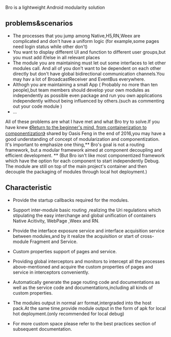 Bro is a lightweight Android modularity solution

## problems&scenarios
- The processes that you jump among Native,H5,RN,Weex are complicated and don't have a uniform logic
(for example,some pages need login status while other don't)
- You want to display different UI and function to different user groups,but you must add if/else in all relevant places
- The module you are maintaining must let out some interfaces to let other modules call. And all of you don't want to be
dependent on each other directly but don't have global bidirectional communication channels.You may hav a lot of BroadcastReceiver and EventBus everywhere.
- Althogh you are maintaining a small App ( Probably no more than ten people),but team members should develop your own modules as independently as possible
even package and run you own applications independently without being influenced by others.(such as commenting out your code module )
- ...

All of these problems are what I have met and what Bro try to solve.If you have knew [《Return to the beginner's mind, from containerization to componentization》](https://github.com/MDCC2016/Android-Session-Slides/blob/master/02-From.Containerization.To.Modularity.pdf)
 shared by Oasis Feng in the end of 2016,you may have a good understanding of concept of modularization and componentization.
 It's important to emphasize one thing,** Bro's goal is not a routing framework, but a modular framework aimed at component decoupling and efficient development. **
 (But Bro isn't like most componentized framework which have the option for each component to start independently Debug. The module are still on top of the main project's container and then decouple the packaging of modules through local hot deployment.)

 ## Characteristic

 - Provide the startup callbacks required for the modules.

 - Support inter-module basic routing ,realizing the Uri regulations which stipulating the easy interchange and global unification of containers Native Acitivity, WebPage ,Weex and RN.

 - Provide the interface exposure service and interface acquisition service between modules,and by it realize the acquisition or start of cross-module Fragment and Service.

 - Custom properties support of pages and service.

 - Providing global interceptors and monitors to intercept all the processes above-mentioned and acquire the custom properties of pages and service in interceptors conveniently.

 - Automatically generate the page routing code and documentations as well as the service code and  documentations,including all kinds of custom properties.

 - The modules output in normal arr format,intergraded into the host pack.At the same time,provide module output in the form of apk for local hot deployment.(only recommended for local debug)

 - For more custom space please refer to the best practices section of subsequent documentation.
